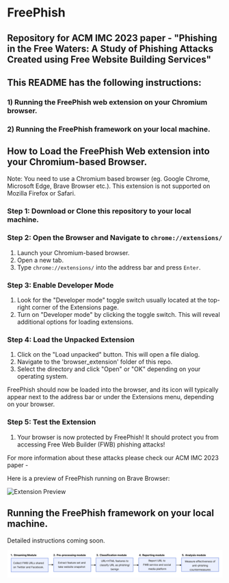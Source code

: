 # FreePhish
## Repository for ACM IMC 2023 paper - "Phishing in the Free Waters: A Study of Phishing Attacks Created using Free Website Building Services" <paper-link>

## This README has the following instructions:

### 1) Running the FreePhish web extension on your Chromium browser.
### 2) Running the FreePhish framework on your local machine.

## How to Load the FreePhish Web extension into your Chromium-based Browser.

Note: You need to use a Chromium based browser (eg. Google Chrome, Microsoft Edge, Brave Browser etc.). This extension is not supported on Mozilla Firefox or Safari.

### Step 1: Download or Clone this repository to your local machine.

### Step 2: Open the Browser and Navigate to `chrome://extensions/`

1. Launch your Chromium-based browser.
2. Open a new tab.
3. Type `chrome://extensions/` into the address bar and press `Enter`.

### Step 3: Enable Developer Mode

1. Look for the "Developer mode" toggle switch usually located at the top-right corner of the Extensions page.
2. Turn on "Developer mode" by clicking the toggle switch. This will reveal additional options for loading extensions.

### Step 4: Load the Unpacked Extension

1. Click on the "Load unpacked" button. This will open a file dialog.
2. Navigate to the 'browser_extension' folder of this repo.
3. Select the directory and click "Open" or "OK" depending on your operating system.

FreePhish should now be loaded into the browser, and its icon will typically appear next to the address bar or under the Extensions menu, depending on your browser.

### Step 5: Test the Extension

1. Your browser is now protected by FreePhish! It should protect you from accessing Free Web Builder (FWB) phishing attacks!

For more information about these attacks please check our ACM IMC 2023 paper - <add link>

Here is a preview of FreePhish running on Brave Browser:

![Extension Preview](./extension_preview.gif)

## Running the FreePhish framework on your local machine.

Detailed instructions coming soon.

![Framework](./framework.png)
